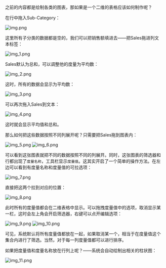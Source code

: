 之前的内容都是绘制各类的图表，那如果是一个二维的表格应该如何制作呢？

在行中拖入Sub-Category：

![img.png](img.png)

这里所有子分类的数据都是空的，我们可以把销售额填进去——把Sales拖进列文本标签：

![img_1.png](img_1.png)

Sales默认为总和，可以调整他的度量为平均数：

![img_2.png](img_2.png)

这时，所有的数据会显示为平均数：

![img_3.png](img_3.png)

可以再次拖入Sales到文本：

![img_4.png](img_4.png)

这时就会显示平均值和总和。

那么如何把这些数据按照不同列展开呢？只需要把Sales拖到图表内：

![img_5.png](img_5.png)
![img_6.png](img_6.png)

可以看到这张图表就把不同的数据按照不同的列展开。同时，这张图表的筛选器和行都出现了`度量名称`，工具栏显示`度量值`。这其实开启了一个简单的操作方法。在左边可以看到有度量名称和度量值的可拉选项：

![img_7.png](img_7.png)

直接把这两个拉到对应的位置：

![img_8.png](img_8.png)

此时所有的度量值都会在二维表格中显示。可以拖拽度量值中的选项，取消显示某一栏，这时会左上角会开启筛选器，右键可以点开编辑选项：

![img_9.png](img_9.png)
![img_10.png](img_10.png)

可见，系统默认将所有度量值都放在一起，如果取消某一个，相当于在度量值这个集合内进行了筛选。当然，对于每一列度量值都可以进行排序。

如果把度量值和度量名称放在行列上呢？——系统会自动绘制出相关的柱状图：

![img_11.png](img_11.png)